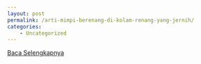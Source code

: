 ```yaml
---
layout: post
permalink: /arti-mimpi-berenang-di-kolam-renang-yang-jernih/
categories:
    - Uncategorized
---
```


[Baca Selengkapnya](/08)